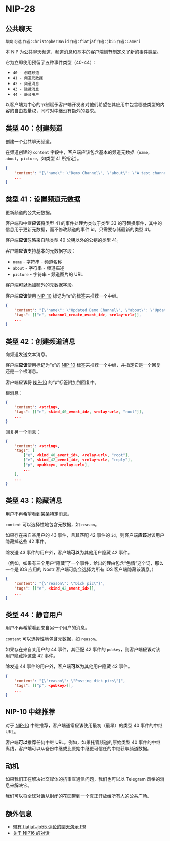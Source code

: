 NIP-28
======

公共聊天
--------

`草案` `可选` `作者:ChristopherDavid` `作者:fiatjaf` `作者:jb55` `作者:Cameri`

本 NIP 为公共聊天频道、频道消息和基本的客户端侧节制定义了新的事件类型。

它为立即使用预留了五种事件类型（40-44）：

- `40 - 创建频道`
- `41 - 频道元数据`
- `42 - 频道消息`
- `43 - 隐藏消息`
- `44 - 静音用户`

以客户端为中心的节制赋予客户端开发者对他们希望在其应用中包含哪些类型的内容的自由裁量权，同时对中继没有额外的要求。

## 类型 40：创建频道

创建一个公共聊天频道。

在频道创建的 `content` 字段中，客户端应该包含基本的频道元数据（`name`，`about`，`picture`，如类型 41 所指定）。

```json
{
    "content": "{\"name\": \"Demo Channel\", \"about\": \"A test channel.\", \"picture\": \"https://placekitten.com/200/200\"}",
    ...
}
```

## 类型 41：设置频道元数据

更新频道的公共元数据。

客户端和中继**应该**将类型 41 的事件处理为类似于类型 33 的可替换事件，其中的信息用于更新元数据，而不修改频道的事件 id。只需要存储最新的类型 41。

客户端**应该**忽略来自除类型 40 公钥以外的公钥的类型 41。

客户端**应该**支持基本的元数据字段：

- `name` - 字符串 - 频道名称
- `about` - 字符串 - 频道描述
- `picture` - 字符串 - 频道图片的 URL

客户端**可以**添加额外的元数据字段。

客户端**应该**使用 [NIP-10](10.md) 标记为“e”的标签来推荐一个中继。

```json
{
    "content": "{\"name\": \"Updated Demo Channel\", \"about\": \"Updating a test channel.\", \"picture\": \"https://placekitten.com/201/201\"}",
    "tags": [["e", <channel_create_event_id>, <relay-url>]],
    ...
}
```

## 类型 42：创建频道消息

向频道发送文本消息。

客户端**应该**使用标记为“e”的 [NIP-10](10.md) 标签来推荐一个中继，并指定它是一个回复还是一个根消息。

客户端**应该**将 [NIP-10](10.md) 的“p”标签附加到回复中。

根消息：

```json
{
    "content": <string>,
    "tags": [["e", <kind_40_event_id>, <relay-url>, "root"]],
    ...
}
```

回复另一个消息：

```json
{
    "content": <string>,
    "tags": [
        ["e", <kind_40_event_id>, <relay-url>, "root"],
        ["e", <kind_42_event_id>, <relay-url>, "reply"],
        ["p", <pubkey>, <relay-url>],
        ...
    ],
    ...
}
```

## 类型 43：隐藏消息

用户不再希望看到某条特定消息。

`content` 可以选择性地包含元数据，如 `reason`。

如果存在来自某用户的 43 事件，且其匹配 42 事件的 `id`，则客户端**应该**对该用户隐藏掉这些 42 事件。

除发送 43 事件的用户外，客户端**可以**为其他用户隐藏 42 事件。

（例如，如果有三个用户“隐藏”了一个事件，给出的理由包含“色情”这个词，那么一个是 iOS 应用的 Nostr 客户端可能会选择为所有 iOS 客户端隐藏该消息。）

```json
{
    "content": "{\"reason\": \"Dick pic\"}",
    "tags": [["e", <kind_42_event_id>]],
    ...
}
```

## 类型 44：静音用户

用户不再希望看到来自另一个用户的消息。

`content` 可以选择性地包含元数据，如 `reason`。

如果存在来自某用户的 44 事件，其匹配 42 事件的 `pubkey`，则客户端**应该**对该用户隐藏掉这些 42 事件。

除发送 44 事件的用户外，客户端**可以**为其他用户隐藏 42 事件。

```json
{
    "content": "{\"reason\": \"Posting dick pics\"}",
    "tags": [["p", <pubkey>]],
    ...
}
```

## NIP-10 中继推荐

对于 [NIP-10](10.md) 中继推荐，客户端通常**应该**使用最初（最早）的类型 40 事件的中继 URL。

客户端**可以**推荐任何中继 URL。例如，如果托管频道的原始类型 40 事件的中继离线，客户端可以从备份中继或比原始中继更可信任的中继获取频道数据。

## 动机

如果我们正在解决社交媒体的抗审查通信问题，我们也可以以 Telegram 风格的消息来解决它。

我们可以将全球对话从封闭的花园带到一个真正开放给所有人的公共广场。

## 额外信息

- [带有 fiatjaf+jb55 评论的聊天演示 PR](https://github.com/ArcadeCity/arcade/pull/28)
- [关于 NIP16 的对话](https://t.me/nostr_protocol/29566)
